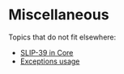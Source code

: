 # Miscellaneous

Topics that do not fit elsewhere:

- [SLIP-39 in Core](core/misc/slip0039.md)
- [Exceptions usage](core/misc/exceptions.md)
